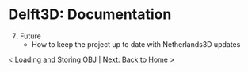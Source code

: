 # Delft3D: Documentation 

7. Future
    - How to keep the project up to date with Netherlands3D updates

[< Loading and Storing OBJ](./loading-obj.md) | [Next: Back to Home >](./index.md)
